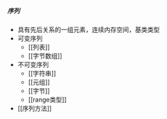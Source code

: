 ##### 序列
- 具有先后关系的一组元素，连续内存空间，基类类型
- 可变序列
	- [[列表]]
	- [[字节数组]]
- 不可变序列
	- [[字符串]]
	- [[元组]]
	- [[字节]]
	- [[range类型]]
- [[序列方法]]

